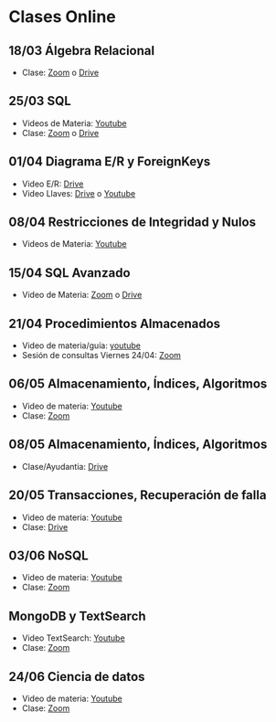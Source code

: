 # Clases Online

## 18/03 Álgebra Relacional

- Clase: [Zoom](https://zoom.us/rec/share/2M4rNeqg1mlOeKvu0mzNY5coMrnUeaa82ygbrvpbzkf-B5owGeUIJLgkBWWf-JvB) o [Drive](https://drive.google.com/drive/folders/1OBe2EVnAwXT6Vrl7KMloYKTdGavJKMo1)

## 25/03 SQL

- Videos de Materia: [Youtube](https://www.youtube.com/watch?v=Ce-hNjfninU&list=PLleedqq9njXUHhFeOJzgsMThN4bzKtl8c)
- Clase: [Zoom](https://zoom.us/rec/share/6etpcriv6G5OGLfzwXGDC4V8Aof1X6a80XIZrqUFzx7tk-lij3TX4u1mtgpB77Fa) o [Drive](https://drive.google.com/drive/folders/1fXZS8fcxROLKS-tH9DyuFOrMle6Q5wug)

## 01/04 Diagrama E/R y ForeignKeys

- Video E/R: [Drive](https://drive.google.com/drive/folders/13Ld8zoWWR4vBjjixljaHvysG0NdWYeq8)
- Video Llaves: [Drive](https://drive.google.com/drive/folders/13Ld8zoWWR4vBjjixljaHvysG0NdWYeq8) o [Youtube](https://www.youtube.com/watch?v=V9BshcMCpVQ)

## 08/04 Restricciones de Integridad y Nulos

- Videos de Materia: [Youtube](https://www.youtube.com/playlist?list=PLeLV_ztnnBSgXrf-mX_YO5hCqpxYVDx05)

## 15/04 SQL Avanzado

- Video de Materia: [Zoom](https://zoom.us/rec/share/uPF2C53BrkhOZo2V9FDHa4guHZu-X6a80yUY-fRbzkrZRD8m7DnIrLKvrshNoPYR) o [Drive](https://drive.google.com/drive/folders/1PnAAT_1NtSdQIfo1K8HcjTkt1C0PXcZN)

## 21/04 Procedimientos Almacenados 

- Video de materia/guía: [youtube](https://www.youtube.com/playlist?list=PLeLV_ztnnBSi8K-UBEs44D5xidvwP8kDH)
- Sesión de consultas Viernes 24/04: [Zoom](https://zoom.us/rec/share/5sxJJZvq1zlJE6vV9FHgCqADD9nHaaa81HUc-PoIzBnNedK1YX6UE05Oz3fO8rv_)

## 06/05 Almacenamiento, Índices, Algoritmos
- Video de materia: [Youtube](https://www.youtube.com/watch?v=9zeiEzqG8ps&t) 
- Clase: [Zoom](https://zoom.us/rec/share/w8VWfrag8lhIHs_p0EH_XYV7Iq_Daaa8gycW_PYFyUoAdLhDqRz6EYrOxFH7cA5o)

## 08/05 Almacenamiento, Índices, Algoritmos
- Clase/Ayudantia: [Drive](https://drive.google.com/open?id=11dMCNGc71IlZb9OiKj-cETom7YCddvnd) 

## 20/05 Transacciones, Recuperación de falla
- Video de materia: [Youtube](https://www.youtube.com/watch?v=rUIR8pUIlIo&list=PLeLV_ztnnBShvNikoSSQBsAMhwq47fpym) 
- Clase: [Drive](https://drive.google.com/open?id=1pKo8TClFOUQSt7KkjmOq7I9rqEKUE7rI) 

## 03/06 NoSQL
- Video de materia: [Youtube](https://www.youtube.com/playlist?list=PLeLV_ztnnBSjMyKRlSUIu0ImW_LZ-Vk8s) 
- Clase: [Zoom](https://zoom.us/rec/share/zN5nAIDgy01ISK_S9B3BcJwCP4LbX6a80CBM8vYNzxlQk6MUcTXDNmwvtwWsh9fR)

## MongoDB y TextSearch
- Video TextSearch: [Youtube](https://www.youtube.com/watch?v=vR97-4UG7x0)
- Clase: [Zoom](https://zoom.us/rec/play/78IucLigrD43SYXGsgSDBPV4W9TrLaus0ikc8qYNmUa0BSRWY1KvZrQQY7FT4HibTSL3sQd9Y0IkuclL?continueMode=true)

## 24/06 Ciencia de datos
- Video de materia: [Youtube](https://www.youtube.com/playlist?list=PLeLV_ztnnBSjZb_rZcpFQ8X7BPM1no8t5) 
- Clase: [Zoom](https://zoom.us/rec/share/uJJIL53a6HJITrPAzkP-SowTIJ7vT6a8hCdL_PIEzEkIdiyHUmlIaiZ8DTj_faM6)
